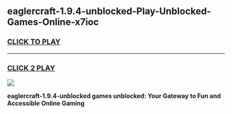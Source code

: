 
## eaglercraft-1.9.4-unblocked-Play-Unblocked-Games-Online-x7ioc
<h3>
<a href="https://premium76.site?title=eaglercraft-1.9.4-unblocked&ref=25A">CLICK TO PLAY</a></h3>
<hr>

<h3>
<a href="https://premium76.site?title=eaglercraft-1.9.4-unblocked&ref=25A">CLICK 2 PLAY</a>
  
</h3>

<a href="https://premium76.site?title=eaglercraft-1.9.4-unblocked&ref=25A"><img src="https://clearcache.store/games.png"></a>


**eaglercraft-1.9.4-unblocked games unblocked: Your Gateway to Fun and Accessible Online Gaming**
